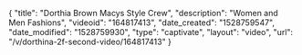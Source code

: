 {
    "title": "Dorthia Brown Macys Style Crew",
    "description": "Women and Men Fashions",
    "videoid": "164817413",
    "date_created": "1528759547",
    "date_modified": "1528759930",
    "type": "captivate",
    "layout": "video",
    "url": "\/v\/dorthina-2f-second-video\/164817413"
}